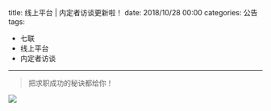 title: 线上平台 | 内定者访谈更新啦！
date: 2018/10/28 00:00
categories: 公告
tags:
- 七联
- 线上平台
- 内定者访谈

---

<blockquote class="blockquote-center">把求职成功的秘诀都给你！</blockquote>

![](http://wx3.sinaimg.cn/mw690/a9a40e85gy1fwn7hflhcij21hc0u0axy.jpg)
